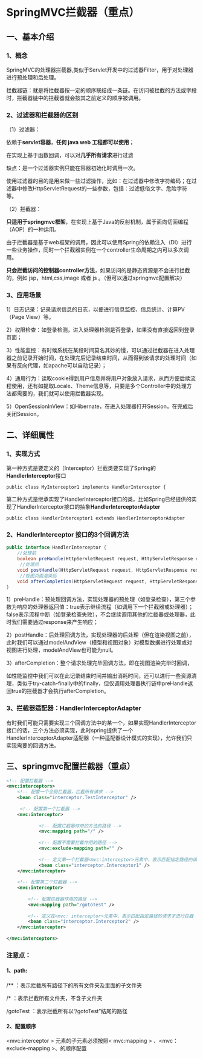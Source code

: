 # SpringMVC拦截器（重点）

## 一、基本介绍

### 1、概念

SpringMVC的处理器拦截器,类似于Servlet开发中的过滤器Filter，用于对处理器进行预处理和后处理。

拦截器链：就是将拦截器按一定的顺序联结成一条链。在访问被拦截的方法或字段时，拦截器链中的拦截器就会按其之前定义的顺序被调用。

### 2、过滤器和拦截器的区别

（1）过滤器：

依赖于**servlet容器**，**任何 java web 工程都可以使用**；

在实现上基于函数回调，可以对**几乎所有请求**进行过滤

缺点：是一个过滤器实例只能在容器初始化时调用一次。

使用过滤器的目的是用来做一些过滤操作，比如：在过滤器中修改字符编码；在过滤器中修改HttpServletRequest的一些参数，包括：过滤低俗文字、危险字符等。

（2）拦截器：

**只适用于springmvc框架**，在实现上基于Java的反射机制，属于面向切面编程（AOP）的一种运用。

由于拦截器是基于web框架的调用，因此可以使用Spring的依赖注入（DI）进行一些业务操作，同时一个拦截器实例在一个controller生命周期之内可以多次调用。

**只会拦截访问的控制器controller方法**，如果访问的是静态资源是不会进行拦截的，例如 jsp，html,css,image 或者 js 。（但可以通过springmvc配置解决）

### 3、应用场景

1）日志记录：记录请求信息的日志，以便进行信息监控、信息统计、计算PV（Page View）等。

2）权限检查：如登录检测，进入处理器检测是否登录，如果没有直接返回到登录页面；

3）性能监控：有时候系统在某段时间莫名其妙的慢，可以通过拦截器在进入处理器之前记录开始时间，在处理完后记录结束时间，从而得到该请求的处理时间（如果有反向代理，如apache可以自动记录）；

4）通用行为：读取cookie得到用户信息并将用户对象放入请求，从而方便后续流程使用，还有如提取Locale、Theme信息等，只要是多个Controller中的处理方法都需要的，我们就可以使用拦截器实现。

5）OpenSessionInView：如Hibernate，在进入处理器打开Session，在完成后关闭Session。

## 二、详细属性

### 1、实现方式

第一种方式是要定义的（Interceptor）拦截类要实现了Spring的**HandlerInterceptor**接口

```
public class MyInterceptor1 implements HandlerInterceptor {
```



第二种方式是继承实现了HandlerInterceptor接口的类，比如Spring已经提供的实现了HandlerInterceptor接口的抽象**HandlerInterceptorAdapter**

```
public class HandlerInterceptor1 extends HandlerInterceptorAdapter
```



### 2、HandlerInterceptor 接口的3个回调方法

```java
public interface HandlerInterceptor {
    //处理前
	boolean preHandle(HttpServletRequest request, HttpServletResponse response, Object handler)  throws Exception;
     //处理后
	void postHandle(HttpServletRequest request, HttpServletResponse response, Object handler, ModelAndView modelAndView)  throws Exception;
     //视图页面渲染后
	void afterCompletion(HttpServletRequest request, HttpServletResponse response, Object handler, Exception ex)  throws Exception;
}
```

1）preHandle：预处理回调方法，实现处理器的预处理（如登录检查），第三个参数为响应的处理器返回值：true表示继续流程（如调用下一个拦截器或处理器）；false表示流程中断（如登录检查失败），不会继续调用其他的拦截器或处理器，此时我们需要通过response来产生响应；

2）postHandle：后处理回调方法，实现处理器的后处理（但在渲染视图之前），此时我们可以通过modelAndView（模型和视图对象）对模型数据进行处理或对视图进行处理，modelAndView也可能为null。

3）afterCompletion：整个请求处理完毕回调方法，即在视图渲染完毕时回调，

如性能监控中我们可以在此记录结束时间并输出消耗时间，还可以进行一些资源清理，类似于try-catch-finally中的finally，但仅调用处理器执行链中preHandle返回true的拦截器才会执行afterCompletion。



### 3、拦截器适配器：HandlerInterceptorAdapter

  有时我们可能只需要实现三个回调方法中的某一个，如果实现HandlerInterceptor接口的话，三个方法必须实现，此时spring提供了一个HandlerInterceptorAdapter适配器（一种适配器设计模式的实现），允许我们只实现需要的回调方法。



## 三、springmvc配置拦截器（重点）

```xml
<!-- 配置拦截器 -->
<mvc:interceptors>
    <!-- 配置一个全局拦截器，拦截所有请求 -->
    <bean class="interceptor.TestInterceptor" /> 
    
     <!-- 配置第一个拦截器 -->
    <mvc:interceptor>
        
            <!-- 配置拦截器作用的方法的路径 -->
            <mvc:mapping path="/" />
            
            <!-- 配置不需要拦截作用的路径 -->
            <mvc:exclude-mapping path="" />
            
            <!-- 定义第一个拦截器<mvc:interceptor>元素中，表示匹配指定路径的请求才进行拦截 -->
            <bean class="interceptor.Interceptor1" />
    </mvc:interceptor>
    
    <!-- 配置第二个拦截器 -->
    <mvc:interceptor>
    
        <!-- 配置拦截器作用的路径 -->
        <mvc:mapping path="/gotoTest" />
        
        <!-- 定义在<mvc: interceptor>元素中，表示匹配指定路径的请求才进行拦截 -->
        <bean class="interceptor.Interceptor2" />
    </mvc:interceptor>
    
</mvc:interceptors>
```



### 注意点：

#### 1、path: 	

/**		    ：表示拦截所有路径下的所有文件夹及里面的子文件夹

/*	  	    ：表示拦截所有文件夹，不含子文件夹

/gotoTest    ：表示拦截所有以“/gotoTest”结尾的路径

#### 2、配置顺序

<mvc:interceptor > 元素的子元素必须按照< mvc:mapping >  、<mvc：exclude-mapping >、<bean >的顺序配置







